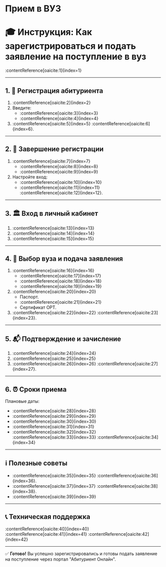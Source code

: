 # Прием в ВУЗ 

# 🎓 Инструкция: Как зарегистрироваться и подать заявление на поступление в вуз

:contentReference[oaicite:1]{index=1}

---

## 1. 📝 Регистрация абитуриента

1. :contentReference[oaicite:2]{index=2}
2. Введите:
   - :contentReference[oaicite:3]{index=3}
   - :contentReference[oaicite:4]{index=4}
3. :contentReference[oaicite:5]{index=5} :contentReference[oaicite:6]{index=6}.

---

## 2. 🔐 Завершение регистрации

1. :contentReference[oaicite:7]{index=7}
   - :contentReference[oaicite:8]{index=8}
   - :contentReference[oaicite:9]{index=9}
2. Настройте вход:
   - :contentReference[oaicite:10]{index=10}
   - :contentReference[oaicite:11]{index=11} :contentReference[oaicite:12]{index=12}.

---

## 3. 🏛 Вход в личный кабинет

1. :contentReference[oaicite:13]{index=13}
2. :contentReference[oaicite:14]{index=14}
3. :contentReference[oaicite:15]{index=15}

---

## 4. 🎯 Выбор вуза и подача заявления

1. :contentReference[oaicite:16]{index=16}
   - :contentReference[oaicite:17]{index=17}
   - :contentReference[oaicite:18]{index=18}
   - :contentReference[oaicite:19]{index=19}
2. :contentReference[oaicite:20]{index=20}
   - Паспорт.
   - :contentReference[oaicite:21]{index=21}
   - Сертификат ОРТ.
3. :contentReference[oaicite:22]{index=22} :contentReference[oaicite:23]{index=23}.

---

## 5. 📬 Подтверждение и зачисление

1. :contentReference[oaicite:24]{index=24}
2. :contentReference[oaicite:25]{index=25}
3. :contentReference[oaicite:26]{index=26} :contentReference[oaicite:27]{index=27}.

---

## 6. ⏰ Сроки приема

Плановые даты:
- :contentReference[oaicite:28]{index=28}
- :contentReference[oaicite:29]{index=29}
- :contentReference[oaicite:30]{index=30}
- :contentReference[oaicite:31]{index=31}
- :contentReference[oaicite:32]{index=32}  
:contentReference[oaicite:33]{index=33} :contentReference[oaicite:34]{index=34}

---

## ℹ️ Полезные советы

- :contentReference[oaicite:35]{index=35} :contentReference[oaicite:36]{index=36}.
- :contentReference[oaicite:37]{index=37} :contentReference[oaicite:38]{index=38}.
- :contentReference[oaicite:39]{index=39}

---

## 📞 Техническая поддержка

:contentReference[oaicite:40]{index=40}  
:contentReference[oaicite:41]{index=41} :contentReference[oaicite:42]{index=42}

---

✅ **Готово!** Вы успешно зарегистрировались и готовы подать заявление на поступление через портал "Абитуриент Онлайн".
